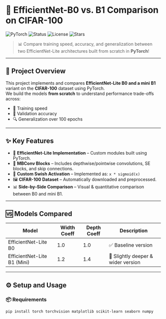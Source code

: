 # 🚀 EfficientNet-B0 vs. B1 Comparison on CIFAR-100

![PyTorch](https://img.shields.io/badge/Framework-PyTorch-red?logo=pytorch)
![Status](https://img.shields.io/badge/Status-Completed-brightgreen)
![License](https://img.shields.io/badge/License-MIT-blue)
![Stars](https://img.shields.io/github/stars/shivanshu2109/EfficientNet-B0-vs-B1-Comparison?style=social)

> 📊 Compare training speed, accuracy, and generalization between two EfficientNet-Lite architectures built from scratch in **PyTorch**!

---

## 🧠 Project Overview

This project implements and compares **EfficientNet-Lite B0 and a mini B1** variant on the **CIFAR-100** dataset using PyTorch.  
We build the models **from scratch** to understand performance trade-offs across:

- 🏃 Training speed  
- 🎯 Validation accuracy  
- 🔍 Generalization over 100 epochs

---

## ✨ Key Features

- 🔧 **EfficientNet-Lite Implementation** – Custom modules built using PyTorch.
- 🧱 **MBConv Blocks** – Includes depthwise/pointwise convolutions, SE blocks, and skip connections.
- 🌊 **Custom Swish Activation** – Implemented as: `x * sigmoid(x)`
- 🖼️ **CIFAR-100 Dataset** – Automatically downloaded and preprocessed.
- 📊 **Side-by-Side Comparison** – Visual & quantitative comparison between B0 and mini B1.

---

## 🆚 Models Compared

| Model                | Width Coeff | Depth Coeff | Description                          |
|---------------------|-------------|-------------|--------------------------------------|
| EfficientNet-Lite B0 | 1.0         | 1.0         | ✅ Baseline version                  |
| EfficientNet-Lite B1 (Mini) | 1.2         | 1.4         | 🚀 Slightly deeper & wider version |

---

## ⚙️ Setup and Usage

### 📦 Requirements
```bash
pip install torch torchvision matplotlib scikit-learn seaborn numpy
